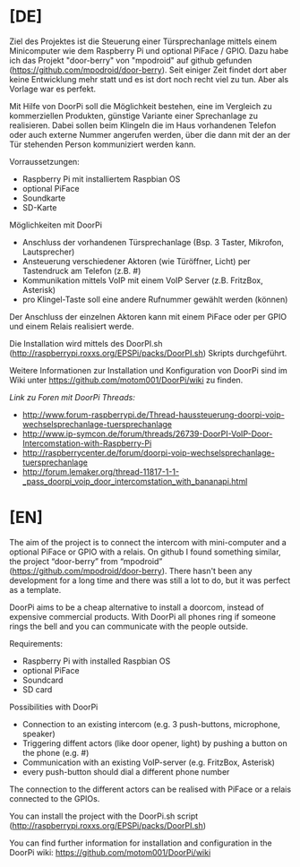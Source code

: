 
[DE]
==========
Ziel des Projektes ist die Steuerung einer Türsprechanlage mittels einem Minicomputer wie dem Raspberry Pi und optional PiFace / GPIO.
Dazu habe ich das Projekt "door-berry" von "mpodroid" auf github gefunden (https://github.com/mpodroid/door-berry). 
Seit einiger Zeit findet dort aber keine Entwicklung mehr statt und es ist dort noch recht viel zu tun. Aber als Vorlage war es perfekt.

Mit Hilfe von DoorPi soll die Möglichkeit bestehen, eine im Vergleich zu kommerziellen Produkten, günstige Variante einer Sprechanlage zu realisieren. Dabei sollen beim Klingeln die im Haus vorhandenen Telefon oder auch externe Nummer angerufen werden, über die dann mit der an der Tür stehenden Person kommuniziert werden kann.

Vorraussetzungen:
* Raspberry Pi mit installiertem Raspbian OS
* optional PiFace
* Soundkarte
* SD-Karte

Möglichkeiten mit DoorPi
* Anschluss der vorhandenen Türsprechanlage (Bsp. 3 Taster, Mikrofon, Lautsprecher)
* Ansteuerung verschiedener Aktoren (wie Türöffner, Licht) per Tastendruck am Telefon (z.B. #)
* Kommunikation mittels VoIP mit einem VoIP Server (z.B. FritzBox, Asterisk)
* pro Klingel-Taste soll eine andere Rufnummer gewählt werden (können)

Der Anschluss der einzelnen Aktoren kann mit einem PiFace oder per GPIO und einem Relais realisiert werde. 

Die Installation wird mittels des DoorPI.sh (http://raspberrypi.roxxs.org/EPSPi/packs/DoorPI.sh) Skripts durchgeführt.

Weitere Informationen zur Installation und Konfiguration von DoorPi sind im Wiki unter https://github.com/motom001/DoorPi/wiki zu finden.

*Link zu Foren mit DoorPi Threads:*

* http://www.forum-raspberrypi.de/Thread-haussteuerung-doorpi-voip-wechselsprechanlage-tuersprechanlage
* http://www.ip-symcon.de/forum/threads/26739-DoorPI-VoIP-Door-Intercomstation-with-Raspberry-Pi
* http://raspberrycenter.de/forum/doorpi-voip-wechselsprechanlage-tuersprechanlage
* http://forum.lemaker.org/thread-11817-1-1-_pass_doorpi_voip_door_intercomstation_with_bananapi.html


[EN]
==========

The aim of the project is to connect the intercom with mini-computer and a optional PiFace or GPIO with a relais. 
On github I found something similar, the project “door-berry” from “mpodroid” (https://github.com/mpodroid/door-berry).
There hasn't been any development for a long time and there was still a lot to do, but it was perfect as a template.

DoorPi aims to be a cheap alternative to install a doorcom, instead of expensive commercial products.
With DoorPi all phones ring if someone rings the bell and you can communicate with the people outside.

Requirements:
* Raspberry Pi with installed Raspbian OS
* optional PiFace
* Soundcard
* SD card

Possibilities with DoorPi
* Connection to an existing intercom (e.g. 3 push-buttons, microphone, speaker)
* Triggering diffent actors (like door opener, light) by pushing a button on the phone (e.g. #)
* Communication with an existing VoIP-server (e.g. FritzBox, Asterisk)
* every push-button should dial a different phone number

The connection to the different actors can be realised with PiFace or a relais connected to the GPIOs.

You can install the project with the DoorPi.sh script (http://raspberrypi.roxxs.org/EPSPi/packs/DoorPI.sh)

You can find further information for installation and configuration in the DoorPi wiki: https://github.com/motom001/DoorPi/wiki
